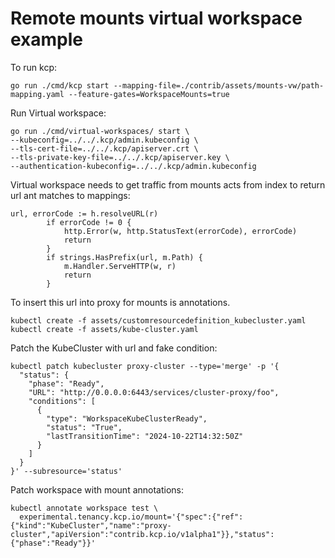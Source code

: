 # Remote mounts virtual workspace example

To run kcp:

```
go run ./cmd/kcp start --mapping-file=./contrib/assets/mounts-vw/path-mapping.yaml --feature-gates=WorkspaceMounts=true
```

Run Virtual workspace:
```
go run ./cmd/virtual-workspaces/ start \
--kubeconfig=../../.kcp/admin.kubeconfig \
--tls-cert-file=../../.kcp/apiserver.crt \
--tls-private-key-file=../../.kcp/apiserver.key \
--authentication-kubeconfig=../../.kcp/admin.kubeconfig
```

Virtual workspace needs to get traffic from mounts acts from index to return url ant matches to mappings:

```
url, errorCode := h.resolveURL(r)
		if errorCode != 0 {
			http.Error(w, http.StatusText(errorCode), errorCode)
			return
		}
		if strings.HasPrefix(url, m.Path) {
			m.Handler.ServeHTTP(w, r)
			return
		}
```

To insert this url into proxy for mounts is annotations.

```
kubectl create -f assets/customresourcedefinition_kubecluster.yaml
kubectl create -f assets/kube-cluster.yaml
```

Patch the KubeCluster with url and fake condition:

```
kubectl patch kubecluster proxy-cluster --type='merge' -p '{
  "status": {
    "phase": "Ready",
    "URL": "http://0.0.0.0:6443/services/cluster-proxy/foo",
    "conditions": [
      {
        "type": "WorkspaceKubeClusterReady",
        "status": "True",
        "lastTransitionTime": "2024-10-22T14:32:50Z"
      }
    ]
  }
}' --subresource='status'
```

Patch workspace with mount annotations:

```
kubectl annotate workspace test \
  experimental.tenancy.kcp.io/mount='{"spec":{"ref":{"kind":"KubeCluster","name":"proxy-cluster","apiVersion":"contrib.kcp.io/v1alpha1"}},"status":{"phase":"Ready"}}'

```
